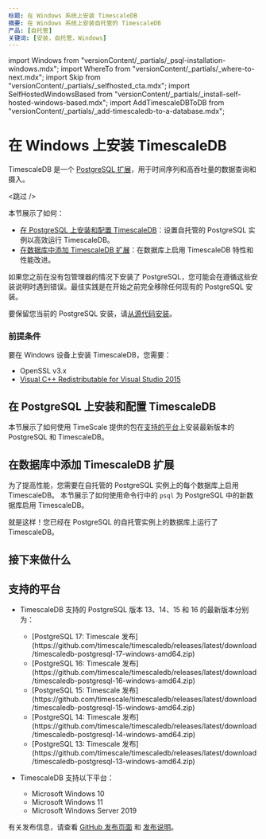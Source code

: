 ```yaml
---
标题: 在 Windows 系统上安装 TimescaleDB
摘要: 在 Windows 系统上安装自托管的 TimescaleDB
产品: [自托管]
关键词: [安装，自托管，Windows]
---
```


import Windows from "versionContent/_partials/_psql-installation-windows.mdx";
import WhereTo from "versionContent/_partials/_where-to-next.mdx";
import Skip from "versionContent/_partials/_selfhosted_cta.mdx";
import SelfHostedWindowsBased from "versionContent/_partials/_install-self-hosted-windows-based.mdx";
import AddTimescaleDBToDB from "versionContent/_partials/_add-timescaledb-to-a-database.mdx";

# 在 Windows 上安装 TimescaleDB

TimescaleDB 是一个 [PostgreSQL 扩展](https://www.postgresql.org/docs/current/external-extensions.html)，用于时间序列和高吞吐量的数据查询和摄入。

<跳过 />

本节展示了如何：

* [在 PostgreSQL 上安装和配置 TimescaleDB][install-timescaledb]：设置自托管的 PostgreSQL 实例以高效运行 TimescaleDB。
* [在数据库中添加 TimescaleDB 扩展][add-timescledb-extension]：在数据库上启用 TimescaleDB 特性和性能改进。

<Highlight type="warning">

如果您之前在没有包管理器的情况下安装了 PostgreSQL，您可能会在遵循这些安装说明时遇到错误。最佳实践是在开始之前完全移除任何现有的 PostgreSQL 安装。

要保留您当前的 PostgreSQL 安装，请[从源代码安装][install-from-source]。

</Highlight>

### 前提条件

要在 Windows 设备上安装 TimescaleDB，您需要：

* OpenSSL v3.x
* [Visual C++ Redistributable for Visual Studio 2015][ms-download]

## 在 PostgreSQL 上安装和配置 TimescaleDB

本节展示了如何使用 TimeScale 提供的包在[支持的平台][supported-platforms]上安装最新版本的 PostgreSQL 和 TimescaleDB。

<SelfHostedWindowsBased />

## 在数据库中添加 TimescaleDB 扩展

为了提高性能，您需要在自托管的 PostgreSQL 实例上的每个数据库上启用 TimescaleDB。
本节展示了如何使用命令行中的 `psql` 为 PostgreSQL 中的新数据库启用 TimescaleDB。

<AddTimescaleDBToDB />

就是这样！您已经在 PostgreSQL 的自托管实例上的数据库上运行了 TimescaleDB。

## 接下来做什么

<WhereTo />

## 支持的平台

* TimescaleDB 支持的 PostgreSQL 版本 13、14、15 和 16 的最新版本分别为：

    *   <Tag type="download">
        [PostgreSQL 17: Timescale 发布](https://github.com/timescale/timescaledb/releases/latest/download/timescaledb-postgresql-17-windows-amd64.zip) 
        </Tag>
    *   <Tag type="download">
        [PostgreSQL 16: Timescale 发布](https://github.com/timescale/timescaledb/releases/latest/download/timescaledb-postgresql-16-windows-amd64.zip) 
        </Tag>
    *   <Tag type="download">
        [PostgreSQL 15: Timescale 发布](https://github.com/timescale/timescaledb/releases/latest/download/timescaledb-postgresql-15-windows-amd64.zip) 
        </Tag>
    *   <Tag type="download">
        [PostgreSQL 14: Timescale 发布](https://github.com/timescale/timescaledb/releases/latest/download/timescaledb-postgresql-14-windows-amd64.zip) 
        </Tag>
    *   <Tag type="download">
        [PostgreSQL 13: Timescale 发布](https://github.com/timescale/timescaledb/releases/latest/download/timescaledb-postgresql-13-windows-amd64.zip) 
        </Tag>

* TimescaleDB 支持以下平台：

  *   Microsoft Windows 10
  *   Microsoft Windows 11
  *   Microsoft Windows Server 2019

有关发布信息，请查看 [GitHub 发布页面][gh-releases] 和 [发布说明][release-notes]。

[config]: /self-hosted/:currentVersion:/configuration/
[gh-releases]: https://github.com/timescale/timescaledb/releases 
[ms-download]: https://www.microsoft.com/en-us/download/details.aspx?id=48145 
[pg-download]: https://www.postgresql.org/download/windows/ 
[release-notes]: https://github.com/timescale/timescaledb/releases 
[windows-releases]: #windows-releases
[install-from-source]: /self-hosted/:currentVersion:/install/installation-source/
[install-timescaledb]: /self-hosted/:currentVersion:/install/installation-windows/#install-and-configure-timescaledb-on-postgresql
[add-timescledb-extension]: /self-hosted/:currentVersion:/install/installation-windows/#add-the-timescaledb-extension-to-your-database
[supported-platforms]: /self-hosted/:currentVersion:/install/installation-windows/#supported-platforms
